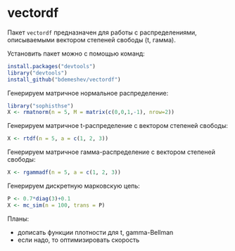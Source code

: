 vectordf
========

Пакет `vectordf` предназначен для работы с распределениями, описываемыми вектором степеней свободы (t, гамма).

Установить пакет можно с помощью команд:

```r
install.packages("devtools")
library("devtools")
install_github("bdemeshev/vectordf")
```

Генерируем матричное нормальное распределение:
```r
library("sophisthse")
X <- rmatnorm(n = 5, M = matrix(c(0,0,1,-1), nrow=2))
```

Генерируем матричное t-распределение с вектором степеней свободы:
```r
X <- rtdf(n = 5, a = c(1, 2, 3))
```

Генерируем матричное гамма-распределение с вектором степеней свободы:
```r
X <- rgammadf(n = 5, a = c(1, 2, 3))
```

Генерируем дискретную марковскую цепь:
```r
P <- 0.7*diag(3)+0.1
X <- mc_sim(n = 100, trans = P)
```





Планы: 
* дописать функции плотности для t, gamma-Bellman
* если надо, то оптимизировать скорость
